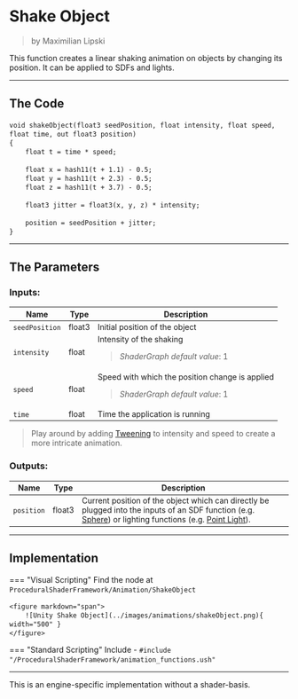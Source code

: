 <div class="container">
    <h1 class="main-heading">Shake Object</h1>
    <blockquote class="author">by Maximilian Lipski</blockquote>
</div>

This function creates a linear shaking animation on objects by changing its position. It can be applied to SDFs and lights.

---

## The Code

``` hlsl
void shakeObject(float3 seedPosition, float intensity, float speed, float time, out float3 position)
{
    float t = time * speed;

    float x = hash11(t + 1.1) - 0.5;
    float y = hash11(t + 2.3) - 0.5;
    float z = hash11(t + 3.7) - 0.5;

    float3 jitter = float3(x, y, z) * intensity;

    position = seedPosition + jitter;
}
```

---

## The Parameters

### Inputs:
| Name            | Type     | Description |
|-----------------|----------|-------------|
| `seedPosition`   | float3   | Initial position of the object |
| `intensity`        | float   | Intensity of the shaking <br> <blockquote>*ShaderGraph default value*: 1</blockquote> |
| `speed`        | float   | Speed with which the position change is applied <br> <blockquote>*ShaderGraph default value*: 1</blockquote> |
| `time`        | float   | Time the application is running |

> Play around by adding [Tweening](tweening.md) to intensity and speed to create a more intricate animation.

### Outputs:
| Name            | Type     | Description |
|-----------------|----------|-------------|
| `position`   | float3   |  Current position of the object which can directly be plugged into the inputs of an SDF function (e.g. [Sphere](../sdfs/sphere.md)) or lighting functions (e.g. [Point Light](../lighting/pointLight.md)). |

---

## Implementation

=== "Visual Scripting"
    Find the node at `ProceduralShaderFramework/Animation/ShakeObject`

    <figure markdown="span">
        ![Unity Shake Object](../images/animations/shakeObject.png){ width="500" }
    </figure>

=== "Standard Scripting"
    Include - ```#include "/ProceduralShaderFramework/animation_functions.ush"```

---

This is an engine-specific implementation without a shader-basis.